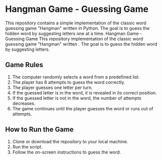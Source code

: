 # Hangman Game - Guessing Game
This repository contains a simple implementation of the classic word guessing game "Hangman" written in Python. The goal is to guess the hidden word by suggesting letters one at a time.
Hangman Game - Guessing Game
This repository  implementation of the classic word guessing game "Hangman" written . The goal is to guess the hidden word by suggesting letters.

## Game Rules

1. The computer randomly selects a word from a predefined list.
2. The player has 6 attempts to guess the word correctly.
3. The player guesses one letter per turn.
4. If the guessed letter is in the word, it is revealed in its correct position.
5. If the guessed letter is not in the word, the number of attempts decreases.
6. The game continues until the player guesses the word or runs out of attempts.

## How to Run the Game

1. Clone or download the repository to your local machine.
3. Run the script.
4. Follow the on-screen instructions to guess the word.
